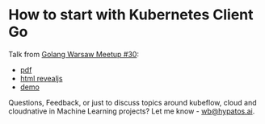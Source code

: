 #  How to start with Kubernetes Client Go

Talk from [Golang Warsaw Meetup #30](https://www.meetup.com/Golang-Warsaw/events/265791707/):

- [pdf](slides/index.pdf)
- [html revealjs](slides/)
- [demo](demo/)

Questions, Feedback, or just to discuss topics around kubeflow, cloud and cloudnative in Machine Learning projects? Let me know - wb@hypatos.ai.
